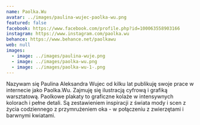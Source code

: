 ```yaml
---
name: Paolka.Wu
avatar: ../images/paulina-wujec-paolka-wu.png
featured: false
facebook: https://www.facebook.com/profile.php?id=100063558903166
instagram: https://www.instagram.com/paolka.wu
behance: https://www.behance.net/paolkawu
web: null
images:
  - image: ../images/paulina-wuje.png
  - image: ../images/paolka-wu.png
  - image: ../images/paolka-wu-1-.png
---
```

Nazywam się Paulina Aleksandra Wujec od kilku lat publikuję swoje prace w internecie jako Paolka.Wu. Zajmuję się ilustracją cyfrową i grafiką warsztatową. Paolkowe plakaty to graficzne kolaże w intensywnych kolorach i pełne detali. Są zestawieniem inspiracji z świata mody i scen z życia codziennego z przymrużeniem oka - w połączeniu z zwierzętami i barwnymi kwiatami. 
